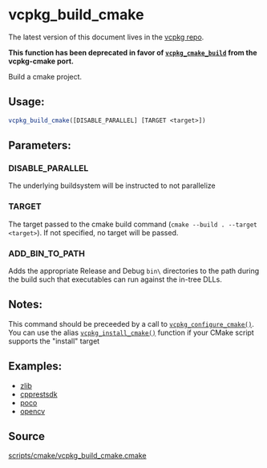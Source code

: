 # vcpkg_build_cmake

The latest version of this document lives in the [vcpkg repo](https://github.com/Microsoft/vcpkg/blob/master/docs/maintainers/vcpkg_build_cmake.md).

**This function has been deprecated in favor of [`vcpkg_cmake_build`](ports/vcpkg-cmake/vcpkg_cmake_build.md) from the vcpkg-cmake port.**

Build a cmake project.

## Usage:
```cmake
vcpkg_build_cmake([DISABLE_PARALLEL] [TARGET <target>])
```

## Parameters:
### DISABLE_PARALLEL
The underlying buildsystem will be instructed to not parallelize

### TARGET
The target passed to the cmake build command (`cmake --build . --target <target>`). If not specified, no target will
be passed.

### ADD_BIN_TO_PATH
Adds the appropriate Release and Debug `bin\` directories to the path during the build such that executables can run against the in-tree DLLs.

## Notes:
This command should be preceeded by a call to [`vcpkg_configure_cmake()`](vcpkg_configure_cmake.md).
You can use the alias [`vcpkg_install_cmake()`](vcpkg_configure_cmake.md) function if your CMake script supports the
"install" target

## Examples:

* [zlib](https://github.com/Microsoft/vcpkg/blob/master/ports/zlib/portfile.cmake)
* [cpprestsdk](https://github.com/Microsoft/vcpkg/blob/master/ports/cpprestsdk/portfile.cmake)
* [poco](https://github.com/Microsoft/vcpkg/blob/master/ports/poco/portfile.cmake)
* [opencv](https://github.com/Microsoft/vcpkg/blob/master/ports/opencv/portfile.cmake)

## Source
[scripts/cmake/vcpkg\_build\_cmake.cmake](https://github.com/Microsoft/vcpkg/blob/master/scripts/cmake/vcpkg_build_cmake.cmake)
